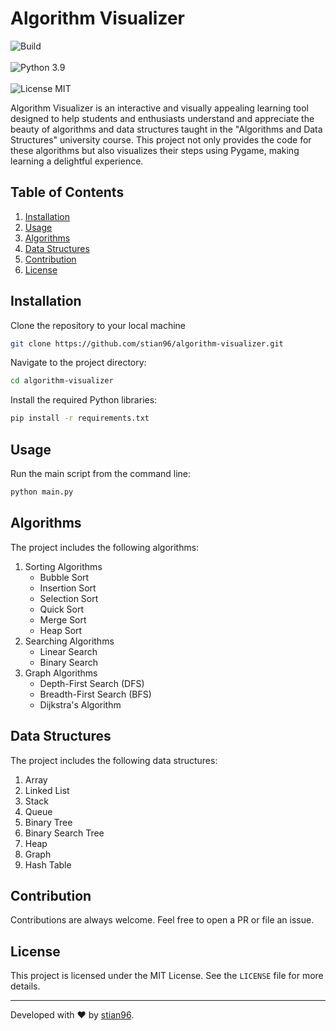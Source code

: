 # Algorithm Visualizer

![Build](https://img.shields.io/badge/Build-Passing-green) 
<br>
<br>
![Python 3.9](https://img.shields.io/badge/Python-3.9-blue) 
<br>
<br>
![License MIT](https://img.shields.io/badge/License-MIT-orange)

Algorithm Visualizer is an interactive and visually appealing learning tool designed to help students and enthusiasts understand and appreciate the beauty of algorithms and data structures taught in the "Algorithms and Data Structures" university course. This project not only provides the code for these algorithms but also visualizes their steps using Pygame, making learning a delightful experience.

## Table of Contents

1. [Installation](#installation)
2. [Usage](#usage)
3. [Algorithms](#algorithms)
4. [Data Structures](#data-structures)
5. [Contribution](#contribution)
6. [License](#license)

## Installation

Clone the repository to your local machine
```bash
git clone https://github.com/stian96/algorithm-visualizer.git
```

Navigate to the project directory:
```bash
cd algorithm-visualizer
```

Install the required Python libraries:
```bash
pip install -r requirements.txt
```

## Usage
Run the main script from the command line:
```bash
python main.py
```

## Algorithms
The project includes the following algorithms:

1. Sorting Algorithms
   - Bubble Sort
   - Insertion Sort
   - Selection Sort
   - Quick Sort
   - Merge Sort
   - Heap Sort
2. Searching Algorithms
   - Linear Search
   - Binary Search
3. Graph Algorithms
   - Depth-First Search (DFS)
   - Breadth-First Search (BFS)
   - Dijkstra's Algorithm
 

## Data Structures

The project includes the following data structures:

1. Array
2. Linked List
3. Stack
4. Queue
5. Binary Tree
6. Binary Search Tree
7. Heap
8. Graph
9. Hash Table

## Contribution

Contributions are always welcome. Feel free to open a PR or file an issue. 

## License

This project is licensed under the MIT License. See the `LICENSE` file for more details.

---

Developed with ❤️ by [stian96](https://github.com/stian96).


